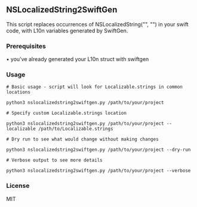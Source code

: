 ## NSLocalizedString2SwiftGen

This script replaces occurrences of NSLocalizedString("", "") in your swift code, with L10n variables generated by SwiftGen.

### Prerequisites

• you've already generated your L10n struct with swiftgen

### Usage

```
# Basic usage - script will look for Localizable.strings in common locations

python3 nslocalizedstring2swiftgen.py /path/to/your/project

# Specify custom Localizable.strings location

python3 nslocalizedstring2swiftgen.py /path/to/your/project --localizable /path/to/Localizable.strings

# Dry run to see what would change without making changes

python3 nslocalizedstring2swiftgen.py /path/to/your/project --dry-run

# Verbose output to see more details

python3 nslocalizedstring2swiftgen.py /path/to/your/project --verbose
```

### License

MIT
